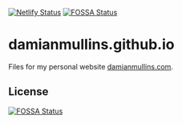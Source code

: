 [![Netlify Status](https://api.netlify.com/api/v1/badges/c3751089-2707-43c6-aea4-9f5880bcfba1/deploy-status)](https://app.netlify.com/sites/damianmullins/deploys)
[![FOSSA Status](https://app.fossa.io/api/projects/git%2Bgithub.com%2FDamianMullins%2Fdamianmullins.com.svg?type=shield)](https://app.fossa.io/projects/git%2Bgithub.com%2FDamianMullins%2Fdamianmullins.com?ref=badge_shield)

damianmullins.github.io
=======================

Files for my personal website [damianmullins.com](https://www.damianmullins.com).


## License
[![FOSSA Status](https://app.fossa.io/api/projects/git%2Bgithub.com%2FDamianMullins%2Fdamianmullins.com.svg?type=large)](https://app.fossa.io/projects/git%2Bgithub.com%2FDamianMullins%2Fdamianmullins.com?ref=badge_large)
